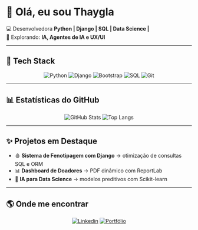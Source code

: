# 👋 Olá, eu sou Thaygla  

💻 Desenvolvedora **Python | Django | SQL | Data Science |**  
🚀 Explorando: **IA, Agentes de IA e UX/UI**  

---

## 🚀 Tech Stack
<div align="center">
  
![Python](https://img.shields.io/badge/Python-3776AB?style=for-the-badge&logo=python&logoColor=fff)
![Django](https://img.shields.io/badge/Django-092E20?style=for-the-badge&logo=django&logoColor=fff)
![Bootstrap](https://img.shields.io/badge/Bootstrap-A371F7?style=for-the-badge&logo=bootstrap&logoColor=6F42C1)
![SQL](https://img.shields.io/badge/SQL-025E8C?style=for-the-badge&logo=databricks&logoColor=fff)
![Git](https://img.shields.io/badge/Git-F05032?style=for-the-badge&logo=git&logoColor=fff)

</div>

---

## 📊 Estatísticas do GitHub
<div align="center">

![GitHub Stats](https://github-readme-stats.vercel.app/api?username=seu_usuario&show_icons=true&theme=radical)
![Top Langs](https://github-readme-stats.vercel.app/api/top-langs/?username=seu_usuario&layout=compact&theme=radical)

</div>

---

## ✨ Projetos em Destaque
- 🩸 **Sistema de Fenotipagem com Django** → otimização de consultas SQL e ORM  
- 📊 **Dashboard de Doadores** → PDF dinâmico com ReportLab  
- 🤖 **IA para Data Science** → modelos preditivos com Scikit-learn  

---

## 🌎 Onde me encontrar
<div align="center">

[![Linkedin](https://img.shields.io/badge/LinkedIn-0A66C2?style=for-the-badge&logo=linkedin&logoColor=fff)](https://www.linkedin.com/in/seu-link)
[![Portfólio](https://img.shields.io/badge/Portfólio-000?style=for-the-badge&logo=githubpages&logoColor=fff)](https://seu-site.com)

</div>

